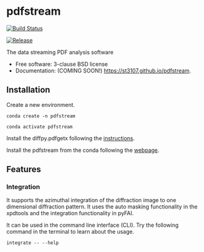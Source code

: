 pdfstream
=========

[![Build Status](https://dev.azure.com/taosongsheng/pdfstream/_apis/build/status/st3107.pdfstream?branchName=master)](https://dev.azure.com/taosongsheng/pdfstream/_build/latest?definitionId=2&branchName=master)

[![Release](https://anaconda.org/st3107/pdfstream/badges/version.svg)](https://anaconda.org/st3107/pdfstream)

The data streaming PDF analysis software

-   Free software: 3-clause BSD license
-   Documentation: (COMING SOON!) <https://st3107.github.io/pdfstream>.

Installation
------------

Create a new environment.

`conda create -n pdfstream`

`conda activate pdfstream`

Install the diffpy.pdfgetx following the
[instructions](https://www.diffpy.org/doc/pdfgetx/2.0.0/install.html).

Install the pdfstream from the conda following the
[webpage](https://anaconda.org/st3107/pdfstream).

Features
--------

### Integration

It supports the azimuthal integration of the diffraction image to one
dimensional diffraction pattern. It uses the auto masking functionality
in the xpdtools and the integration functionality in pyFAI.

It can be used in the command line interface (CLI). Try the following
command in the terminal to learn about the usage.

`integrate -- --help`

